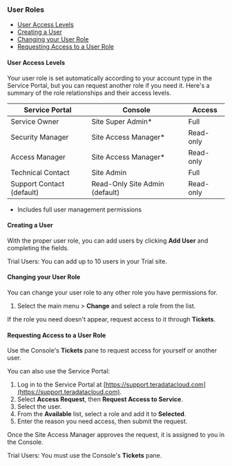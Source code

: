### User Roles


- [User Access Levels](#user-access-levels)
- [Creating a User](#creating-a-user)
- [Changing your User Role](#changing-your-user-role)
- [Requesting Access to a User Role](#requesting-access-to-a-user-role)

#### User Access Levels

Your user role is set automatically according to your account type in the Service Portal, but you can request another role if you need it. Here's a summary of the role relationships and their access levels.

| Service Portal | Console | Access |
|--|--|--|
| Service Owner | Site Super Admin* | Full |
| Security Manager | Site Access Manager*  | Read-only |
| Access Manager | Site Access Manager* | Read-only |
| Technical Contact | Site Admin | Full |
| Support Contact (default) | Read-Only Site Admin (default) | Read-only |
 * Includes full user management permissions 

#### Creating a User

With the proper user role, you can add users by clicking **Add User** and completing the fields.

Trial Users: You can add up to 10 users in your Trial site.

#### Changing your User Role

You can change your user role to any other role you have permissions for.

1. Select the main menu > **Change** and select a role from the list.

If the role you need doesn't appear, request access to it through **Tickets**.


#### Requesting Access to a User Role

Use the Console's **Tickets** pane to request access for yourself or another user.

You can also use the Service Portal:

1. Log in to the Service Portal at
[https://support.teradatacloud.com](https://support.teradatacloud.com).
2. Select **Access Request**, then **Request Access to Service**.
3. Select the user.
4. From the **Available** list, select a role and add it to **Selected**.
5. Enter the reason you need access, then submit the request.

Once the Site Access Manager approves the request, it is assigned to you in the Console.

Trial Users: You must use the Console's **Tickets** pane.
